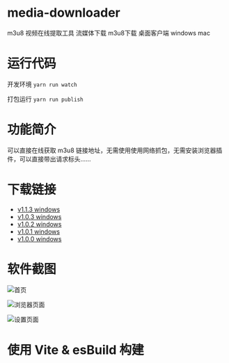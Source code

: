 # media-downloader
m3u8 视频在线提取工具 流媒体下载 m3u8下载 桌面客户端 windows mac

# 运行代码

开发环境 `yarn run watch`

打包运行 `yarn run publish`

# 功能简介

可以直接在线获取 m3u8 链接地址，无需使用使用网络抓包，无需安装浏览器插件，可以直接带出请求标头……

# 下载链接
- [v1.1.3 windows](https://github.com/caorushizi/m3u8-downloader/releases/download/1.1.3/media-downloader-setup-1.1.3.exe)
- [v1.0.3 windows](http://static.ziying.site/media-downloader-1.0.3%20Setup.exe)
- [v1.0.2 windows](http://static.ziying.site/media-downloader-1.0.2%20Setup.exe)
- [v1.0.1 windows](http://static.ziying.site/media-downloader-1.0.1%20Setup.exe)
- [v1.0.0 windows](http://static.ziying.site/media-downloader-1.0.0%20Setup.exe)

# 软件截图

![首页](http://static.ziying.site/Snipaste_2022-01-08_18-43-25.png)

![浏览器页面](http://static.ziying.site/downloader-browser.png)

![设置页面](http://static.ziying.site/Snipaste_2022-01-08_18-43-39.png)

# 使用 Vite & esBuild 构建

